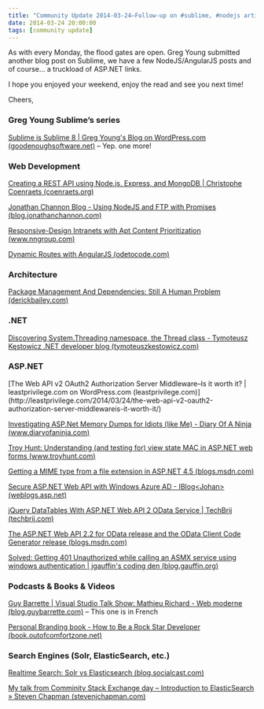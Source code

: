 ```yaml
---
title: "Community Update 2014-03-24–Follow-up on #sublime, #nodejs articles, #angularjs, #dotnet, #aspnet and package management"
date: 2014-03-24 20:00:00
tags: [community update]
---
```


As with every Monday, the flood gates are open. Greg Young submitted another blog post on Sublime, we have a few NodeJS/AngularJS posts and of course… a truckload of ASP.NET links.

I hope you enjoyed your weekend, enjoy the read and see you next time!

Cheers,

### Greg Young Sublime’s series

[Sublime is Sublime 8 | Greg Young's Blog on WordPress.com (goodenoughsoftware.net)](http://goodenoughsoftware.net/2014/03/24/sublime-is-sublime-8/) – Yep. one more!

### Web Development

[Creating a REST API using Node.js, Express, and MongoDB | Christophe Coenraets (coenraets.org)](http://coenraets.org/blog/2012/10/creating-a-rest-api-using-node-js-express-and-mongodb/)

[Jonathan Channon Blog - Using NodeJS and FTP with Promises (blog.jonathanchannon.com)](http://blog.jonathanchannon.com/2014/03/22/using-node-and-ftp-with-promises/)

[Responsive-Design Intranets with Apt Content Prioritization (www.nngroup.com)](http://www.nngroup.com/articles/responsive-design-intranets/)

[Dynamic Routes with AngularJS (odetocode.com)](http://odetocode.com/blogs/scott/archive/2014/03/24/dynamic-routes-with-angularjs.aspx)

### Architecture

[Package Management And Dependencies: Still A Human Problem (derickbailey.com)](http://derickbailey.com/2014/03/24/package-management-and-dependencies-still-a-human-problem/)

### .NET

[Discovering System.Threading namespace, the Thread class - Tymoteusz Kęstowicz .NET developer blog (tymoteuszkestowicz.com)](http://tymoteuszkestowicz.com/2014/03/en-discovering-system-threading-namespace-the-thread-class/)

### ASP.NET
 <p>[The Web API v2 OAuth2 Authorization Server Middleware–Is it worth it? | leastprivilege.com on WordPress.com (leastprivilege.com)](http://leastprivilege.com/2014/03/24/the-web-api-v2-oauth2-authorization-server-middlewareis-it-worth-it/)

[Investigating ASP.Net Memory Dumps for Idiots (like Me) - Diary Of A Ninja (www.diaryofaninja.com)](http://www.diaryofaninja.com/blog/2014/03/20/investigating-aspnet-memory-dumps-for-idiots-like-me)

[Troy Hunt: Understanding (and testing for) view state MAC in ASP.NET web forms (www.troyhunt.com)](http://www.troyhunt.com/2013/09/understanding-and-testing-for-view.html)

[Getting a MIME type from a file extension in ASP.NET 4.5 (blogs.msdn.com)](http://blogs.msdn.com/b/webdev/archive/2013/02/14/getting-a-mime-type-from-a-file-extension-in-asp-net-4-5.aspx)

[Secure ASP.NET Web API with Windows Azure AD - IBlog&lt;Johan&gt; (weblogs.asp.net)](http://weblogs.asp.net/jdanforth/archive/2014/03/23/secure-asp-net-web-api-with-windows-azure-ad.aspx)

[jQuery DataTables With ASP.NET Web API 2 OData Service | TechBrij (techbrij.com)](http://techbrij.com/jquery-datatables-asp-net-web-api-odata-service)

[The ASP.NET Web API 2.2 for OData release and the OData Client Code Generator release (blogs.msdn.com)](http://blogs.msdn.com/b/odatateam/archive/2014/03/21/the-asp-net-web-api-2-2-for-odata-release-and-the-odata-client-code-generator-release.aspx)

[Solved: Getting 401 Unauthorized while calling an ASMX service using windows authentication | jgauffin's coding den (blog.gauffin.org)](http://blog.gauffin.org/2012/12/solved-getting-401-unauthorized-while-calling-an-asmx-service-using-windows-authentication/)

### Podcasts &amp; Books &amp; Videos

[Guy Barrette | Visual Studio Talk Show: Mathieu Richard - Web moderne (blog.guybarrette.com)](http://blog.guybarrette.com/post/2014/03/24/Visual-Studio-Talk-Show-Mathieu-Richard-Web-moderne.aspx) – This one is in French

[Personal Branding book - How to Be a Rock Star Developer (book.outofcomfortzone.net)](http://book.outofcomfortzone.net/?&amp;lrRef=V9Mi4g)

### Search Engines (Solr, ElasticSearch, etc.)

[Realtime Search: Solr vs Elasticsearch (blog.socialcast.com)](http://blog.socialcast.com/realtime-search-solr-vs-elasticsearch/)

[My talk from Comminity Stack Exchange day – Introduction to ElasticSearch » Steven Chapman (stevenjchapman.com)](http://stevenjchapman.com/my-talk-from-comminity-stack-exchange-day-introduction-to-elasticsearch/)